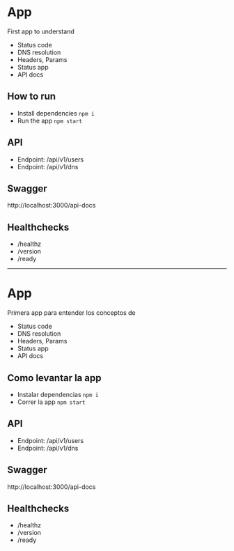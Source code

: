 # App

First app to understand

- Status code
- DNS resolution
- Headers, Params
- Status app
- API docs

## How to run

- Install dependencies `npm i`
- Run the app `npm start`

## API

- Endpoint: /api/v1/users
- Endpoint: /api/v1/dns

## Swagger

http://localhost:3000/api-docs

## Healthchecks

- /healthz
- /version
- /ready

---


# App

Primera app para entender los conceptos de

- Status code
- DNS resolution
- Headers, Params
- Status app
- API docs

## Como levantar la app

- Instalar dependencias `npm i`
- Correr la app `npm start`

## API

- Endpoint: /api/v1/users
- Endpoint: /api/v1/dns

## Swagger

http://localhost:3000/api-docs

## Healthchecks

- /healthz
- /version
- /ready
